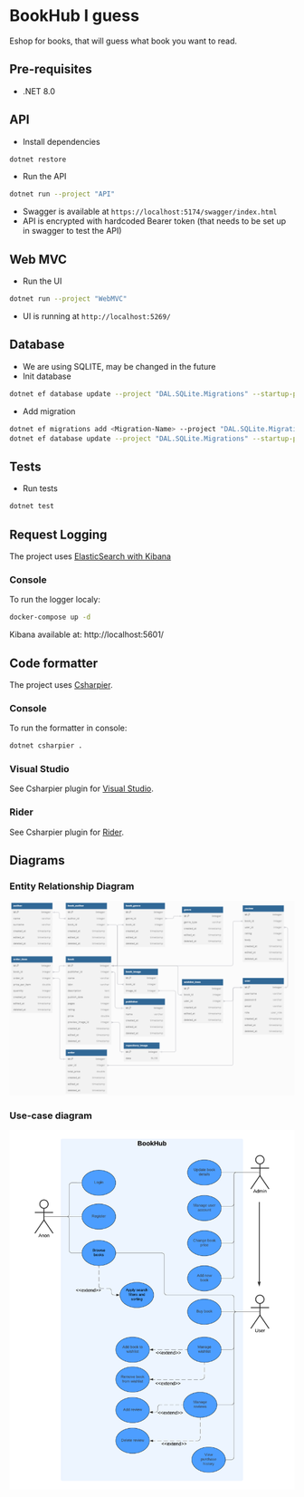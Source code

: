 # BookHub I guess
Eshop for books, that will guess what book you want to read.

## Pre-requisites
- .NET 8.0

## API
- Install dependencies
```sh
dotnet restore
```
- Run the API
```sh
dotnet run --project "API"
```
- Swagger is available at `https://localhost:5174/swagger/index.html`
- API is encrypted with hardcoded Bearer token (that needs to be set up in swagger to test the API)

## Web MVC
- Run the UI
```sh
dotnet run --project "WebMVC"
```
- UI is running at `http://localhost:5269/`

## Database
- We are using SQLITE, may be changed in the future
- Init database
```sh
dotnet ef database update --project "DAL.SQLite.Migrations" --startup-project "Api"
```
- Add migration
```sh
dotnet ef migrations add <Migration-Name> --project "DAL.SQLite.Migrations" --startup-project "Api"
dotnet ef database update --project "DAL.SQLite.Migrations" --startup-project "Api"
```

## Tests
- Run tests
```sh
dotnet test
```

## Request Logging
The project uses [ElasticSearch with Kibana](https://www.elastic.co/)

### Console
To run the logger localy:
```sh
docker-compose up -d
```
Kibana available at: http://localhost:5601/

## Code formatter
The project uses [Csharpier](https://csharpier.com/docs/About).

### Console
To run the formatter in console:
```sh
dotnet csharpier .
```

### Visual Studio
See Csharpier plugin for [Visual Studio](https://marketplace.visualstudio.com/items?itemName=csharpier.CSharpier).

### Rider
See Csharpier plugin for [Rider](https://plugins.jetbrains.com/plugin/18243-csharpier).

## Diagrams
### Entity Relationship Diagram
![ERD](docs/ERD.png)

### Use-case diagram
![UseCaseDiagram](docs/use-case-diagram.png)
